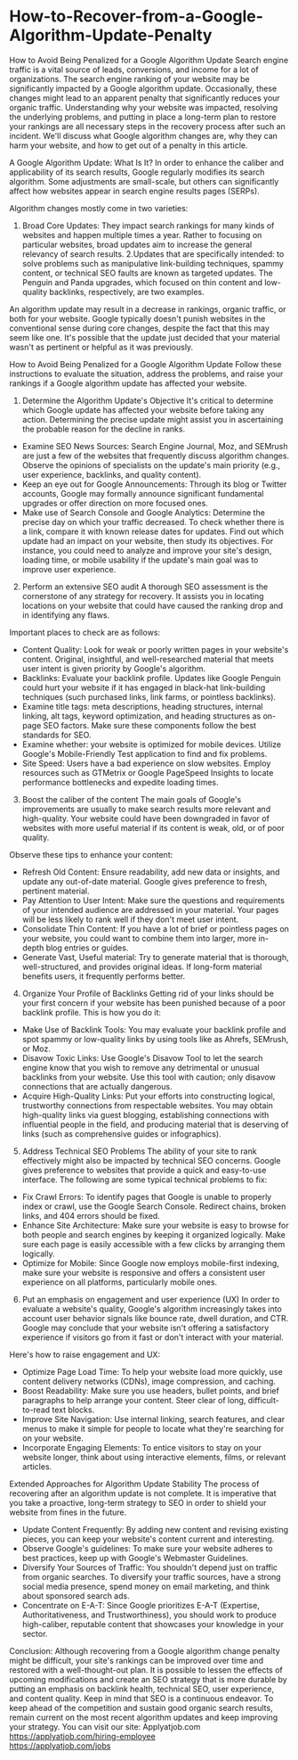# How-to-Recover-from-a-Google-Algorithm-Update-Penalty
How to Avoid Being Penalized for a Google Algorithm Update
Search engine traffic is a vital source of leads, conversions, and income for a lot of organizations. The search engine ranking of your website may be significantly impacted by a Google algorithm update. Occasionally, these changes might lead to an apparent penalty that significantly reduces your organic traffic. Understanding why your website was impacted, resolving the underlying problems, and putting in place a long-term plan to restore your rankings are all necessary steps in the recovery process after such an incident. We'll discuss what Google algorithm changes are, why they can harm your website, and how to get out of a penalty in this article.

A Google Algorithm Update: What Is It?
In order to enhance the caliber and applicability of its search results, Google regularly modifies its search algorithm. Some adjustments are small-scale, but others can significantly affect how websites appear in search engine results pages (SERPs).

Algorithm changes mostly come in two varieties:
1. Broad Core Updates: They impact search rankings for many kinds of websites and happen multiple times a year. Rather to focusing on particular websites, broad updates aim to increase the general relevancy of search results.
2.Updates that are specifically intended: to solve problems such as manipulative link-building techniques, spammy content, or technical SEO faults are known as targeted updates. The Penguin and Panda upgrades, which focused on thin content and low-quality backlinks, respectively, are two examples.

An algorithm update may result in a decrease in rankings, organic traffic, or both for your website. Google typically doesn't punish websites in the conventional sense during core changes, despite the fact that this may seem like one. It's possible that the update just decided that your material wasn't as pertinent or helpful as it was previously.

How to Avoid Being Penalized for a Google Algorithm Update
Follow these instructions to evaluate the situation, address the problems, and raise your rankings if a Google algorithm update has affected your website.

1. Determine the Algorithm Update's Objective
It's critical to determine which Google update has affected your website before taking any action. Determining the precise update might assist you in ascertaining the probable reason for the decline in ranks.

- Examine SEO News Sources: Search Engine Journal, Moz, and SEMrush are just a few of the websites that frequently discuss algorithm changes. Observe the opinions of specialists on the update's main priority (e.g., user experience, backlinks, and quality content).
- Keep an eye out for Google Announcements: Through its blog or Twitter accounts, Google may formally announce significant fundamental upgrades or offer direction on more focused ones.
- Make use of Search Console and Google Analytics: Determine the precise day on which your traffic decreased. To check whether there is a link, compare it with known release dates for updates.
Find out which update had an impact on your website, then study its objectives. For instance, you could need to analyze and improve your site's design, loading time, or mobile usability if the update's main goal was to improve user experience.

2. Perform an extensive SEO audit
A thorough SEO assessment is the cornerstone of any strategy for recovery. It assists you in locating locations on your website that could have caused the ranking drop and in identifying any flaws.

Important places to check are as follows:

- Content Quality: Look for weak or poorly written pages in your website's content. Original, insightful, and well-researched material that meets user intent is given priority by Google's algorithm.
- Backlinks: Evaluate your backlink profile. Updates like Google Penguin could hurt your website if it has engaged in black-hat link-building techniques (such purchased links, link farms, or pointless backlinks).
- Examine title tags: meta descriptions, heading structures, internal linking, alt tags, keyword optimization, and heading structures as on-page SEO factors. Make sure these components follow the best standards for SEO.
- Examine whether: your website is optimized for mobile devices. Utilize Google's Mobile-Friendly Test application to find and fix problems.
- Site Speed: Users have a bad experience on slow websites. Employ resources such as GTMetrix or Google PageSpeed Insights to locate performance bottlenecks and expedite loading times.

3. Boost the caliber of the content
The main goals of Google's improvements are usually to make search results more relevant and high-quality. Your website could have been downgraded in favor of websites with more useful material if its content is weak, old, or of poor quality.

Observe these tips to enhance your content:

- Refresh Old Content: Ensure readability, add new data or insights, and update any out-of-date material. Google gives preference to fresh, pertinent material.
- Pay Attention to User Intent: Make sure the questions and requirements of your intended audience are addressed in your material. Your pages will be less likely to rank well if they don't meet user intent.
- Consolidate Thin Content: If you have a lot of brief or pointless pages on your website, you could want to combine them into larger, more in-depth blog entries or guides.
- Generate Vast, Useful material: Try to generate material that is thorough, well-structured, and provides original ideas. If long-form material benefits users, it frequently performs better.

4. Organize Your Profile of Backlinks
Getting rid of your links should be your first concern if your website has been punished because of a poor backlink profile. This is how you do it:

- Make Use of Backlink Tools: You may evaluate your backlink profile and spot spammy or low-quality links by using tools like as Ahrefs, SEMrush, or Moz.
- Disavow Toxic Links: Use Google's Disavow Tool to let the search engine know that you wish to remove any detrimental or unusual backlinks from your website. Use this tool with caution; only disavow connections that are actually dangerous.
- Acquire High-Quality Links: Put your efforts into constructing logical, trustworthy connections from respectable websites. You may obtain high-quality links via guest blogging, establishing connections with influential people in the field, and producing material that is deserving of links (such as comprehensive guides or infographics).

5. Address Technical SEO Problems
The ability of your site to rank effectively might also be impacted by technical SEO concerns. Google gives preference to websites that provide a quick and easy-to-use interface. The following are some typical technical problems to fix:

- Fix Crawl Errors: To identify pages that Google is unable to properly index or crawl, use the Google Search Console. Redirect chains, broken links, and 404 errors should be fixed.
- Enhance Site Architecture: Make sure your website is easy to browse for both people and search engines by keeping it organized logically. Make sure each page is easily accessible with a few clicks by arranging them logically.
- Optimize for Mobile: Since Google now employs mobile-first indexing, make sure your website is responsive and offers a consistent user experience on all platforms, particularly mobile ones.

6. Put an emphasis on engagement and user experience (UX)
In order to evaluate a website's quality, Google's algorithm increasingly takes into account user behavior signals like bounce rate, dwell duration, and CTR. Google may conclude that your website isn't offering a satisfactory experience if visitors go from it fast or don't interact with your material.

Here's how to raise engagement and UX:
- Optimize Page Load Time: To help your website load more quickly, use content delivery networks (CDNs), image compression, and caching.
- Boost Readability: Make sure you use headers, bullet points, and brief paragraphs to help arrange your content. Steer clear of long, difficult-to-read text blocks.
- Improve Site Navigation: Use internal linking, search features, and clear menus to make it simple for people to locate what they're searching for on your website.
- Incorporate Engaging Elements: To entice visitors to stay on your website longer, think about using interactive elements, films, or relevant articles.

Extended Approaches for Algorithm Update Stability
The process of recovering after an algorithm update is not complete. It is imperative that you take a proactive, long-term strategy to SEO in order to shield your website from fines in the future.

- Update Content Frequently: By adding new content and revising existing pieces, you can keep your website's content current and interesting.
- Observe Google's guidelines: To make sure your website adheres to best practices, keep up with Google's Webmaster Guidelines.
- Diversify Your Sources of Traffic: You shouldn't depend just on traffic from organic searches. To diversify your traffic sources, have a strong social media presence, spend money on email marketing, and think about sponsored search ads.
- Concentrate on E-A-T: Since Google prioritizes E-A-T (Expertise, Authoritativeness, and Trustworthiness), you should work to produce high-caliber, reputable content that showcases your knowledge in your sector.

Conclusion:
Although recovering from a Google algorithm change penalty might be difficult, your site's rankings can be improved over time and restored with a well-thought-out plan. It is possible to lessen the effects of upcoming modifications and create an SEO strategy that is more durable by putting an emphasis on backlink health, technical SEO, user experience, and content quality. Keep in mind that SEO is a continuous endeavor. To keep ahead of the competition and sustain good organic search results, remain current on the most recent algorithm updates and keep improving your strategy.
You can visit our site: Applyatjob.com<br>
 https://applyatjob.com/hiring-employee<br>
https://applyatjob.com/jobs

